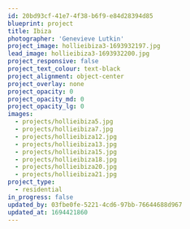 ```yaml
---
id: 20bd93cf-41e7-4f38-b6f9-e84d28394d85
blueprint: project
title: Ibiza
photographer: 'Genevieve Lutkin'
project_image: hollieibiza3-1693932197.jpg
lead_image: hollieibiza3-1693932200.jpg
project_responsive: false
project_text_colour: text-black
project_alignment: object-center
project_overlay: none
project_opacity: 0
project_opacity_md: 0
project_opacity_lg: 0
images:
  - projects/hollieibiza5.jpg
  - projects/hollieibiza7.jpg
  - projects/hollieibiza12.jpg
  - projects/hollieibiza13.jpg
  - projects/hollieibiza15.jpg
  - projects/hollieibiza18.jpg
  - projects/hollieibiza20.jpg
  - projects/hollieibiza21.jpg
project_type:
  - residential
in_progress: false
updated_by: 03fbe0fe-5221-4cd6-97bb-76644688d967
updated_at: 1694421860
---
```

